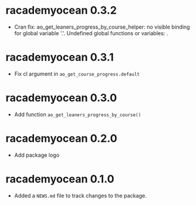 # racademyocean 0.3.2

* Cran fix: ao_get_leaners_progress_by_course_helper: no visible binding for global variable '.'. Undefined global functions or variables: .

# racademyocean 0.3.1

* Fix cl argument in `ao_get_course_progress.default`

# racademyocean 0.3.0

* Add function `ao_get_leaners_progress_by_course()`

# racademyocean 0.2.0

* Add package logo

# racademyocean 0.1.0

* Added a `NEWS.md` file to track changes to the package.

